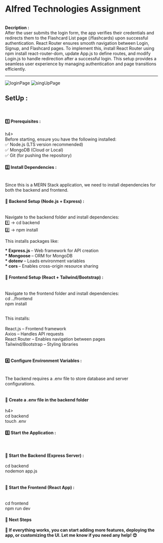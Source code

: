 <h1><b>Alfred Technologies Assignment</b></h1>
<br>
<b>
  Decription : <br>
</b>
After the user submits the login form, the app verifies their credentials and redirects them to the Flashcard List page (/flashcards) upon successful authentication. React Router ensures smooth navigation between Login, Signup, and Flashcard pages. To implement this, install React Router using npm install react-router-dom, update App.js to define routes, and modify Login.js to handle redirection after a successful login. This setup provides a seamless user experience by managing authentication and page transitions efficiently.
<br>
<hr>
<img src="/public/login.png" alt="loginPage" >
<img src="public/signup.png" alt="singUpPage" >
<h2><b>SetUp : </b></h2>
<br>

<h4><b>1️⃣ Prerequisites : </b></h4>h4> <br>
Before starting, ensure you have the following installed: <br>
✅ Node.js (LTS version recommended)<br>
✅ MongoDB (Cloud or Local) <br>
✅ Git (for pushing the repository) <br>
<h4>2️⃣ Install Dependencies :</h4> <br>
Since this is a MERN Stack application, we need to install dependencies for both the backend and frontend. <br>
<h4>📌 Backend Setup (Node.js + Express) :</h4><br>
Navigate to the backend folder and install dependencies: <br>
1️⃣ -> cd backend<br>
2️⃣ -> npm install<br>

This installs packages like: <br>

<b>* Express.js </b> – Web framework for API creation<br>
<b>* Mongoose </b> – ORM for MongoDB<br>
<b>* dotenv </b>– Loads environment variables<br>
<b>* cors </b> – Enables cross-origin resource sharing<br>

<h4><b>📌 Frontend Setup (React + Tailwind/Bootstrap) : </b></h4><br> 
Navigate to the frontend folder and install dependencies: <br>
cd ../frontend<br>
npm install<br><br>

This installs:
<br><br>
React.js – Frontend framework <br>
Axios – Handles API requests<br>
React Router – Enables navigation between pages<br>
Tailwind/Bootstrap – Styling libraries<br>
<br>
<h4><b>4️⃣ Configure Environment Variables : </b></h4><br>
The backend requires a .env file to store database and server configurations.<br><br>

<h4><b>📌 Create a .env file in the backend folder</b></h4>h4> <br>
cd backend<br>
touch .env<br>

<h4><b>5️⃣ Start the Application : </b></h4> <br><br>
<b>📌 Start the Backend (Express Server) : </b><br><br>
cd backend<br>
nodemon app.js<br>
<br>
<h4><b>📌 Start the Frontend (React App) : </b></h4> <br>
cd frontend <br>
npm run dev <br>

<h4><b>🎯 Next Steps</b><br><br>
🚀 If everything works, you can start adding more features, deploying the app, or customizing the UI.
Let me know if you need any help! 😊

